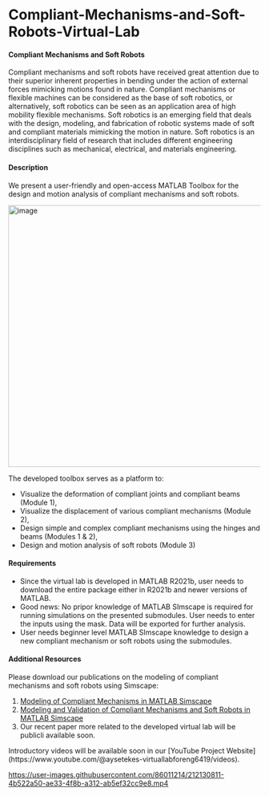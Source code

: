 # Compliant-Mechanisms-and-Soft-Robots-Virtual-Lab
#### Compliant Mechanisms and Soft Robots
Compliant mechanisms and soft robots have received great attention due to their superior inherent properties in bending under the action of external forces mimicking motions found in nature. Compliant mechanisms or flexible machines can be considered as the base of soft robotics, or alternatively, soft robotics can be seen as an application area of high mobility flexible mechanisms. Soft robotics is an emerging field that deals with the design, modeling, and fabrication of robotic systems made of soft and compliant materials mimicking the motion in nature. Soft robotics is an interdisciplinary field of research that includes different engineering disciplines such as mechanical, electrical, and materials engineering. 

#### Description
We present a user-friendly and open-access MATLAB Toolbox for the design and motion analysis of compliant mechanisms and soft robots.
<p>
<img width="522" alt="image" src="https://user-images.githubusercontent.com/86011214/212122432-d9874127-eff9-4aae-b1fb-907a2bfa3013.png">

The developed toolbox serves as a platform to: 
- Visualize the deformation of compliant joints and compliant beams (Module 1), 
- Visualize the displacement of various compliant mechanisms (Module 2),
- Design simple and complex compliant mechanisms using the hinges and beams (Modules 1 & 2), 
- Design and motion analysis of soft robots (Module 3)

#### Requirements
- Since the virtual lab is developed in MATLAB R2021b, user needs to download the entire package either in R2021b and newer versions of MATLAB.
- Good news: No pripor knowledge of MATLAB SImscape is required for running simulations on the presented submodules. User needs to enter the inputs using the mask. Data will be exported for further analysis.
- User needs beginner level MATLAB SImscape knowledge to design a new compliant mechanism or soft robots using the submodules.

#### Additional Resources
Please download our publications on the modeling of compliant mechanisms and soft robots using Simscape:
1. [Modeling of Compliant Mechanisms in MATLAB Simscape](https://asmedigitalcollection.asme.org/IMECE/proceedings-abstract/IMECE2020/V07BT07A020/1099281)
2. [Modeling and Validation of Compliant Mechanisms and Soft Robots in MATLAB Simscape](https://asmedigitalcollection.asme.org/IDETC-CIE/proceedings-abstract/IDETC-CIE2022/V007T07A008/1150649)
3. Our recent paper more related to the developed virtual lab will be publicli available soon.
<p>
Introductory videos will be available soon in our [YouTube Project Website](https://www.youtube.com/@aysetekes-virtuallabforeng6419/videos).


https://user-images.githubusercontent.com/86011214/212130811-4b522a50-ae33-4f8b-a312-ab5ef32cc9e8.mp4



